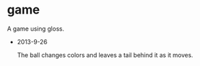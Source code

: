 game
====

A game using gloss.

* 2013-9-26

  The ball changes colors and leaves a tail behind it as it moves.
